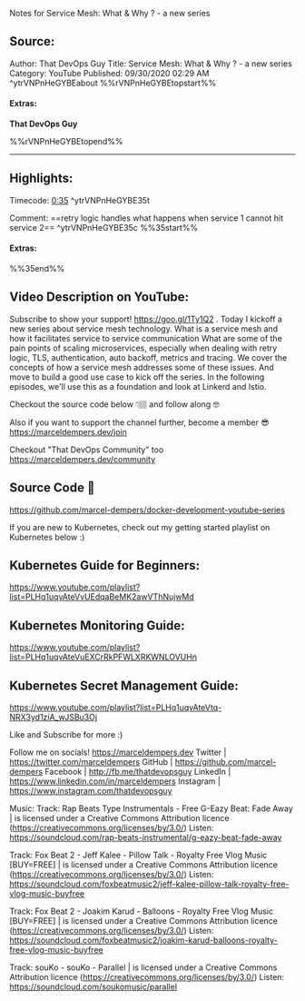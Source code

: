 Notes for Service Mesh: What & Why ? - a new series

## Source:
Author: That DevOps Guy
Title: Service Mesh: What & Why ? - a new series
Category: YouTube
Published: 09/30/2020 02:29 AM
 ^ytrVNPnHeGYBEabout
%%rVNPnHeGYBEtopstart%%
#### Extras:
**That DevOps Guy**

%%rVNPnHeGYBEtopend%%

-----
## Highlights:

Timecode: [0:35](https://www.youtube.com/watch?v=rVNPnHeGYBE&list=PLHq1uqvAteVsmxHpGsMjTOROn3i99lzTA&index=1&t=35) ^ytrVNPnHeGYBE35t

Comment: ==retry logic handles what happens when service 1 cannot hit service 2== ^ytrVNPnHeGYBE35c
%%35start%%
#### Extras:

%%35end%%


## Video Description on YouTube:
Subscribe to show your support! https://goo.gl/1Ty1Q2 .
Today I kickoff a new series about service mesh technology.
What is a service mesh and how it facilitates service to service communication
What are some of the pain points of scaling microservices, especially when dealing with retry logic, TLS, authentication, auto backoff, metrics and tracing.
We cover the concepts of how a service mesh addresses some of these issues.
And move to build a good use case to kick off the series.
In the following episodes, we'll use this as a foundation and look at Linkerd and Istio.

Checkout the source code below 👇🏽 and follow along 🤓

Also if you want to support the channel further, become a member 😎
https://marceldempers.dev/join

Checkout "That DevOps Community" too
https://marceldempers.dev/community

Source Code 🧐
--------------------------------------------------------------
https://github.com/marcel-dempers/docker-development-youtube-series

If you are new to Kubernetes, check out my getting started playlist on Kubernetes below :)

Kubernetes Guide for Beginners:
---------------------------------------------------
https://www.youtube.com/playlist?list=PLHq1uqvAteVvUEdqaBeMK2awVThNujwMd

Kubernetes Monitoring Guide:
-----------------------------------------------
https://www.youtube.com/playlist?list=PLHq1uqvAteVuEXCrRkPFWLXRKWNLOVUHn

Kubernetes Secret Management Guide:
--------------------------------------------------------------
https://www.youtube.com/playlist?list=PLHq1uqvAteVtq-NRX3yd1ziA_wJSBu3Oj

Like and Subscribe for more :)

Follow me on socials!
https://marceldempers.dev
Twitter | https://twitter.com/marceldempers
GitHub | https://github.com/marcel-dempers
Facebook | http://fb.me/thatdevopsguy
LinkedIn | https://www.linkedin.com/in/marceldempers
Instagram | https://www.instagram.com/thatdevopsguy

Music:
Track: Rap Beats Type Instrumentals - Free G-Eazy Beat: Fade Away | is licensed under a Creative Commons Attribution licence (https://creativecommons.org/licenses/by/3.0/)
Listen: https://soundcloud.com/rap-beats-instrumental/g-eazy-beat-fade-away

Track: Fox Beat 2 - Jeff Kalee - Pillow Talk - Royalty Free Vlog Music [BUY=FREE] | is licensed under a Creative Commons Attribution licence (https://creativecommons.org/licenses/by/3.0/)
Listen: https://soundcloud.com/foxbeatmusic2/jeff-kalee-pillow-talk-royalty-free-vlog-music-buyfree

Track: Fox Beat 2 - Joakim Karud - Balloons - Royalty Free Vlog Music [BUY=FREE] | is licensed under a Creative Commons Attribution licence (https://creativecommons.org/licenses/by/3.0/)
Listen: https://soundcloud.com/foxbeatmusic2/joakim-karud-balloons-royalty-free-vlog-music-buyfree

Track: souKo - souKo - Parallel | is licensed under a Creative Commons Attribution licence (https://creativecommons.org/licenses/by/3.0/)
Listen: https://soundcloud.com/soukomusic/parallel